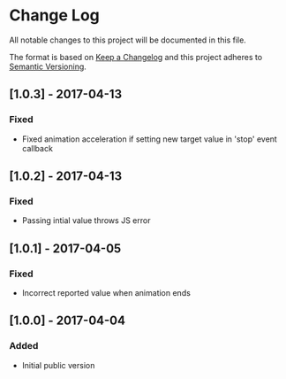 # Change Log
All notable changes to this project will be documented in this file.

The format is based on [Keep a Changelog](http://keepachangelog.com/)
and this project adheres to [Semantic Versioning](http://semver.org/).

## [1.0.3] - 2017-04-13
### Fixed
- Fixed animation acceleration if setting new target value in 'stop' event callback

## [1.0.2] - 2017-04-13
### Fixed
- Passing intial value throws JS error

## [1.0.1] - 2017-04-05
### Fixed
- Incorrect reported value when animation ends

## [1.0.0] - 2017-04-04
### Added
- Initial public version
